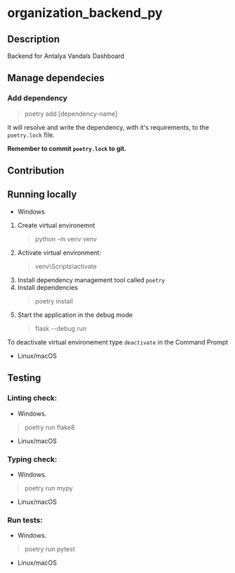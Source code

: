 # organization_backend_py

## Description 

Backend for Antalya Vandals Dashboard

## Manage dependecies
### Add dependency
 > poetry add [dependency-name]
 
 It will resolve and write the dependency, with it's requirements, to the `poetry.lock` file. 
 
 **Remember to commit `poetry.lock` to git.**

## Contribution

## Running locally
- Windows
1. Create virtual environemnt
    > python -m venv venv
2. Activate virtual environment: 
    > venv\Scripts\activate
3. Install dependency management tool called `poetry`
3. Install dependencies
    > poetry install
4. Start the application in the debug mode
    > flask --debug run

To deactivate virtual environement type `deactivate` in the Command Prompt

- Linux/macOS

## Testing
### Linting check:
- Windows.
> poetry run flake8
- Linux/macOS

### Typing check:
- Windows.
> poetry run mypy
- Linux/macOS

### Run tests:
- Windows.
> poetry run pytest
- Linux/macOS 
